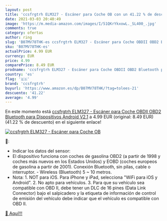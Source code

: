 ```yaml
---
layout: post
title: 'ccsfrgtrh ELM327 - Escáner para Coche OB con un 41.22 % de descuento'
date: 2021-03-03 20:40:49
image: 'https://m.media-amazon.com/images/I/51QKrYkxowL._SL400_.jpg'
comments: true
category: ofertas
author: ring
slug: 'B07MV78THK-es ccsfrgtrh ELM327 - Escáner para Coche OBDII OBD2 Bluetooth...'
sku: 'B07MV78THK-es'
actualPrice: 4.99 EUR
currency: EUR
price: 4.99
comparePrice: 8.49 EUR
prodname: 'ccsfrgtrh ELM327 - Escáner para Coche OBDII OBD2 Bluetooth para Dispositivos Android V2.1'
country: 'es'
flag: '🇪🇸'
brand: 'ccsfrgtrh'
buyurl: 'https://www.amazon.es/dp/B07MV78THK/?tag=tolees-21'
descuento: '41.22'
average: '4.99'
---
```


En este momento está [ccsfrgtrh ELM327 - Escáner para Coche OBDII OBD2 Bluetooth para Dispositivos Android V2.1](https://www.amazon.es/dp/B07MV78THK/?tag=tolees-21) a 4.99 EUR (original: 8.49 EUR) (41.22 %  de descuento) en el siguiente enlace!

[![ccsfrgtrh ELM327 - Escáner para Coche OB](https://m.media-amazon.com/images/I/51QKrYkxowL._SL400_.jpg)](https://www.amazon.es/dp/B07MV78THK/?tag=tolees-21)

🔎:

- Indicar los datos del sensor:
- El dispositivo funciona con coches de gasolina OBD2 (a partir de 1998 y coches más nuevos en los Estados Unidos) y EOBD (coches europeos de gasolina a partir de 2001). Conexión Bluetooth, sin pilas, cable o interruptor. - Wireless (Bluetooth) 5 ~ 10 metros.
- Nota: 1. NOT para iOS. Para iPhone y iPad, selecciona "WiFi para iOS y Android". 2. No apto para vehículos. 3. Para que su vehículo sea compatible con OBD II, debe tener un DLC de 16 pines (Data Link Connector) bajo el salpicadero y la etiqueta de información de control de emisión del vehículo debe indicar que el vehículo es compatible con OBD II.

[🛒 Aquí!!!](https://www.amazon.es/dp/B07MV78THK/?tag=tolees-21)
